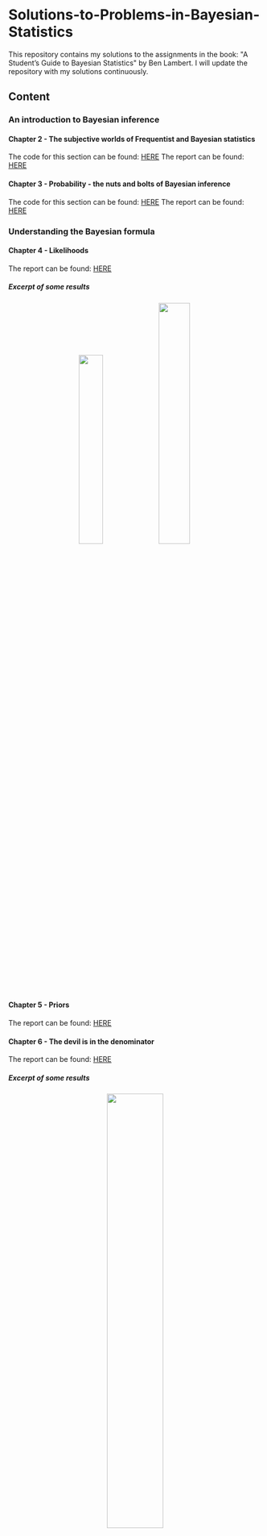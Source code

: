 # Solutions-to-Problems-in-Bayesian-Statistics
This repository contains my solutions to the assignments in the book: "A Student’s Guide to Bayesian Statistics" by Ben Lambert. I will update the repository with my solutions continuously.

## Content

### An introduction to Bayesian inference

#### Chapter 2 - The subjective worlds of Frequentist and Bayesian statistics
The code for this section can be found: [HERE](https://github.com/alexandrahotti/Solutions-to-Problems-in-Bayesian-Statistics/tree/master/2%20-%20The%20subjective%20worlds%20of%20Frequentist/2.3%20-%20Model%20choice/Q%202.3.1%20-%202.3.2)
The report can be found: [HERE](https://github.com/alexandrahotti/Solutions-to-Problems-in-Bayesian-Statistics/blob/master/2%20-%20The%20subjective%20worlds%20of%20Frequentist/2.3%20-%20Model%20choice/solutions_chapter_2.pdf)


#### Chapter 3 - Probability - the nuts and bolts of Bayesian inference
The code for this section can be found: [HERE](https://github.com/alexandrahotti/Solutions-to-Problems-in-Bayesian-Statistics/tree/master/3%20-%20Probability%20-%20the%20nuts%20and%20bolts%20of%20Bayesian%20inference/3.8%20-%20Breast%20cancer%20revisited)
The report can be found: [HERE](https://github.com/alexandrahotti/Solutions-to-Problems-in-Bayesian-Statistics/blob/master/3%20-%20Probability%20-%20the%20nuts%20and%20bolts%20of%20Bayesian%20inference/solutions_chap_3.pdf)


### Understanding the Bayesian formula

#### Chapter 4 - Likelihoods
The report can be found: [HERE](https://github.com/alexandrahotti/Solutions-to-Problems-in-Bayesian-Statistics/blob/master/4%20-%20Likelihood/solutions_chapter_4.pdf)

##### Excerpt of some results
<p float="left" align='center'>  
  <img src='https://github.com/alexandrahotti/Solutions-to-Problems-in-Bayesian-Statistics/blob/master/4%20-%20Likelihood/4.1%20-%20Blog%20blues/Poisson%20model/MLE%20estimate%20-%20Evaluate%20model/results/generated_time_between_beer_visits.png' width="31%" height="31%"
 /><img src='https://github.com/alexandrahotti/Solutions-to-Problems-in-Bayesian-Statistics/blob/master/4%20-%20Likelihood/4.1%20-%20Blog%20blues/Poisson%20model/MLE%20estimate%20-%20Mean%20visit%20rate/results/likelihood_as_function_of_rate_between_first_time_visits_blog.png' width="35%" height="35%"
 />
  

#### Chapter 5 - Priors
The report can be found: [HERE](https://github.com/alexandrahotti/Solutions-to-Problems-in-Bayesian-Statistics/blob/master/5%20-%20Prior/solutions_chapter_5.pdf)


#### Chapter 6 - The devil is in the denominator
The report can be found: [HERE](https://github.com/alexandrahotti/Solutions-to-Problems-in-Bayesian-Statistics/blob/master/6%20-%20The%20devil%20is%20in%20the%20denominator/solutions_chapter_6.pdf)

##### Excerpt of some results
<p float="left" align='center'>  
  <img src='https://github.com/alexandrahotti/Solutions-to-Problems-in-Bayesian-Statistics/blob/master/6%20-%20The%20devil%20is%20in%20the%20denominator/results/NB_posterior.png' width="47%" height="47%"
 />

#### Chapter 7 - The posterior - The goal of Bayesian inference

### Analytic Bayesian methods

#### Chapter 8 - Distributions

##### Excerpt of some results
<p float="left" align='center'>
  <img src='https://github.com/alexandrahotti/Solutions-to-Problems-in-Bayesian-Statistics/blob/master/8%20-%20Distributions/Election%20Models/results/Multinomial%20Likelihood%20less%20data/Dirichlet(10%2C10%2C10)%20prior/multinomial_likelihood.png' width="47%" height="47%"
 /><img src='https://github.com/alexandrahotti/Solutions-to-Problems-in-Bayesian-Statistics/blob/master/8%20-%20Distributions/Election%20Models/results/Multinomial%20Likelihood%20less%20data/Dirichlet(10%2C10%2C10)%20prior/prior_dir_10_10_10.png' width="47%" height="47%"
 /><img src='https://github.com/alexandrahotti/Solutions-to-Problems-in-Bayesian-Statistics/blob/master/8%20-%20Distributions/Election%20Models/results/Multinomial%20Likelihood%20less%20data/Dirichlet(10%2C10%2C10)%20prior/posterior_dir_10_10_10.png' width="57%" height="57%"
 />


#### Chapter 9 - Conjugate priors
##### Excerpt of some results
<p float="left" align='center'>
  <img src='https://github.com/alexandrahotti/Solutions-to-Problems-in-Bayesian-Statistics/blob/master/9%20-%20Conjugate%20Priors/Lyme%20disease/results/posterior%20predictive/posterior_predictive_estimation.png' width="47%" height="47%"
 />


#### Chapter 10 - Evaluation of model fit and hypothesis testing

#### Chapter 11 - Making Bayesian analysis objective?

### Computational Bayes

#### Chapter 12 - Leaving conjugates behind: Markov chain Monte Carlo

#### Chapter 13 - Random Walk Metropolis

##### Modeling presence of Borrelia amongst Ticks

###### Symetric Kernel - Random Walk Metropolis
Using a Binomial likelihood, a Beta prior and an symetric Normal jumping kernel.

<p float="left" align='center'>  
  <img src='https://github.com/alexandrahotti/Solutions-to-Problems-in-Bayesian-Statistics/blob/master/13%20-%20Random%20Walk%20Metropolis/13_1_Borrelia/results/symmetric_jumping_kernel/rmw_100_chains_burn_in.png' width="47%" height="47%"
 />

###### Assymetric Kernel - Metropolis Hastings
Using a Beta-Binomial likelihood, a Gamma prior and an assymetric log-Normal jumping kernel.
<p float="left" align='center'>  
  <img src='https://github.com/alexandrahotti/Solutions-to-Problems-in-Bayesian-Statistics/blob/master/13%20-%20Random%20Walk%20Metropolis/13_1_Borrelia/results/assymetric_jumping_kernel/joint_prior.png' width="47%" height="47%"
 /> <img src='https://github.com/alexandrahotti/Solutions-to-Problems-in-Bayesian-Statistics/blob/master/13%20-%20Random%20Walk%20Metropolis/13_1_Borrelia/results/assymetric_jumping_kernel/posterior_alpha_beta_joint.png' width="47%" height="47%"
 /><img src='https://github.com/alexandrahotti/Solutions-to-Problems-in-Bayesian-Statistics/blob/master/13%20-%20Random%20Walk%20Metropolis/13_1_Borrelia/results/assymetric_jumping_kernel/chains.png' width="47%" height="47%"
 />



#### Chapter 14 - Gibbs Sampling

#### Chapter 15 - Hamiltonian Monte Carlo

#### Chapter 16 - Stan

### Hierarchical models and regression

#### Chapter 17 - Hierarchical models

#### Chapter 18 - Linear regression models

#### Chapter 19 - Generalized  linear models and other animals















